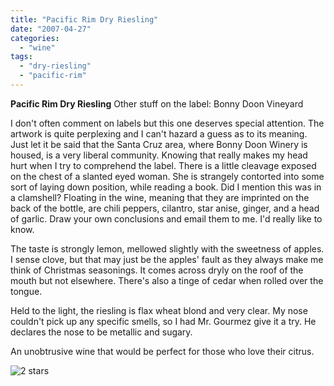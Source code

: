 ```yaml
---
title: "Pacific Rim Dry Riesling"
date: "2007-04-27"
categories:
  - "wine"
tags:
  - "dry-riesling"
  - "pacific-rim"
---
```


**Pacific Rim Dry Riesling** Other stuff on the label: Bonny Doon Vineyard

I don't often comment on labels but this one deserves special attention. The artwork is quite perplexing and I can't hazard a guess as to its meaning. Just let it be said that the Santa Cruz area, where Bonny Doon Winery is housed, is a very liberal community. Knowing that really makes my head hurt when I try to comprehend the label. There is a little cleavage exposed on the chest of a slanted eyed woman. She is strangely contorted into some sort of laying down position, while reading a book. Did I mention this was in a clamshell? Floating in the wine, meaning that they are imprinted on the back of the bottle, are chili peppers, cilantro, star anise, ginger, and a head of garlic. Draw your own conclusions and email them to me. I'd really like to know.

The taste is strongly lemon, mellowed slightly with the sweetness of apples. I sense clove, but that may just be the apples' fault as they always make me think of Christmas seasonings. It comes across dryly on the roof of the mouth but not elsewhere. There's also a tinge of cedar when rolled over the tongue.

Held to the light, the riesling is flax wheat blond and very clear. My nose couldn't pick up any specific smells, so I had Mr. Gourmez give it a try. He declares the nose to be metallic and sugary.

An unobtrusive wine that would be perfect for those who love their citrus.

![2 stars](http://www.rebeccagomezfarrell.com/wp-content/uploads/2009/02/rating_chicken11.gif "rating_chicken11")

